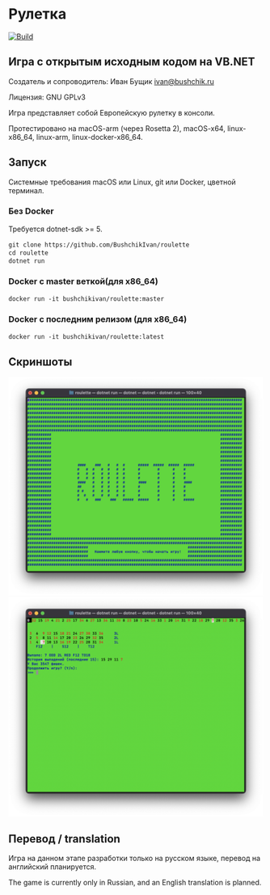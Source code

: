 # Рулетка
[![Build](https://github.com/BushchikIvan/roulette/actions/workflows/dotnet.yml/badge.svg)](https://github.com/BushchikIvan/roulette/actions/workflows/dotnet.yml)


## Игра с открытым исходным кодом на VB.NET

Создатель и сопроводитель: Иван Бущик <ivan@bushchik.ru>

Лицензия: GNU GPLv3

Игра представляет собой Европейскую рулетку в консоли.

Протестировано на macOS-arm (через Rosetta 2), macOS-x64, linux-x86_64, linux-arm, linux-docker-x86_64.

## Запуск

Системные требования macOS или Linux, git или Docker, цветной терминал.

### Без Docker

Требуется dotnet-sdk >= 5.

    git clone https://github.com/BushchikIvan/roulette
    cd roulette
    dotnet run

### Docker с master веткой(для x86_64)

    docker run -it bushchikivan/roulette:master
    
### Docker с последним релизом (для x86_64)

    docker run -it bushchikivan/roulette:latest

## Скриншоты

![Скриншот 1](screenshots/1.png)
![Скриншот 2](screenshots/2.png)

## Перевод / translation

Игра на данном этапе разработки только на русском языке, перевод на английский планируется.

The game is currently only in Russian, and an English translation is planned.

